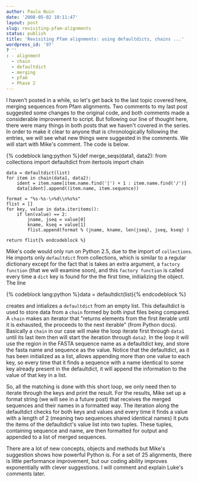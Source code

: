 ```yaml
---
author: Paulo Nuin
date: '2008-05-02 10:11:47'
layout: post
slug: revisiting-pfam-alignments
status: publish
title: 'Revisiting Pfam alignments: using defaultdicts, chains ...'
wordpress_id: '97'
? ''
: - alignment
  - chain
  - defaultdict
  - merging
  - pfam
  - Phase 2
---
```


I haven't posted in a while, so let's get back to the last topic covered
here, merging sequences from Pfam alignments. Two comments to my last
post suggested some changes to the original code, and both comments made
a considerable improvement to script. But following our line of thought
here, there were many things in both posts that we haven't covered in
the series. In order to make it clear to anyone that is chronologically
following the entries, we will see what new things were suggested in the
comments. We will start with Mike's comment. The code is below.


{% codeblock lang:python %}def merge_seqs(data1, data2): 
	from collections import defaultdict 
	from itertools import chain 
	
	data = defaultdict(list) 
	for item in chain(data1, data2): 
		ident = item.name[item.name.find('|') + 1 : item.name.find('/')]
		data[ident].append((item.name, item.sequence)) 
		
	format = "%s-%s-\>%d\\n%s%s" 
	flist = [] 
	for key, value in data.iteritems(): 
		if len(value) == 2: 
			jname, jseq = value[0] 
			kname, kseq = value[1]
			flist.append(format % (jname, kname, len(jseq), jseq, kseq) ) 

	return flist{% endcodeblock %}


Mike's code would only run on Python 2.5, due to the
import of `collections`. He imports only `defaultdict` from collections,
which is similar to a regular dictionary except for the fact that is
takes an extra argument, a `factory function` (that we will examine
soon), and this `factory function` is called every time a `dict` key is
found for the the first time, initializing the object. The line

{% codeblock lang:python %}data = defaultdict(list){% endcodeblock %}


creates and intializes a `defaultdict` from an empty list. This
defaultdict is used to store data from a `chain` formed by both input
files being compared. A `chain` makes an iterator that "returns elements
from the first iterable until it is exhausted, the proceeds to the next
iterable" (from Python docs). Basically a `chain` in our case will make
the loop iterate first through `data1` until its last item then will
start the iteration through `data2`. In the loop it will use the region
in the FASTA sequence name as a defaultdict key, and store the fasta
name and sequence as the value. Notice that the defaultdict, as it has
been initialized as a list, allows appending more than one value to each
key, so every time that it finds a sequence with a name identical to
some key already present in the defaultdict, it will append the
information to the value of that key in a list. 

So, all the matching is
done with this short loop, we only need then to iterate through the keys
and print the result. For the results, Mike set up a format string (we
will see in a future post) that receives the merged sequences and their
names in a formatted way. The iteration along the defaultdict checks for
both keys and values and every time it finds a value with a length of 2
(meaning two sequences shared identical names) it puts the items of the
defaultdict's value list into two tuples. These tuples, containing
sequence and name, are then formatted for output and appended to a list
of merged sequences. 

There are a lot of new concepts, objects and
methods but Mike's suggestion shows how powerful Python is. For a set of
25 alignments, there is little performance improvement, but our coding
ability improves exponentially with clever suggestions. I will comment
and explain Luke's comments later.
